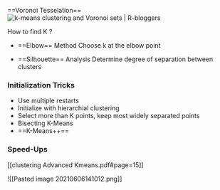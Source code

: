 ==Voronoi Tesselation==
![k-means clustering and Voronoi sets | R-bloggers](http://f.hypotheses.org/wp-content/blogs.dir/253/files/2015/02/k-means-5-groups-1-version-1-2.png)

How to find K ?
- ==Elbow== Method
Choose k at the elbow point

- ==Silhouette== Analysis
Determine degree of separation between clusters

### Initialization Tricks
- Use  multiple restarts
- Initialize with hierarchial clustering
- Select more than K points, keep most widely separated points
- Bisecting K-Means
- ==K-Means++==

### Speed-Ups
[[clustering Advanced Kmeans.pdf#page=15]]

![[Pasted image 20210606141012.png]]